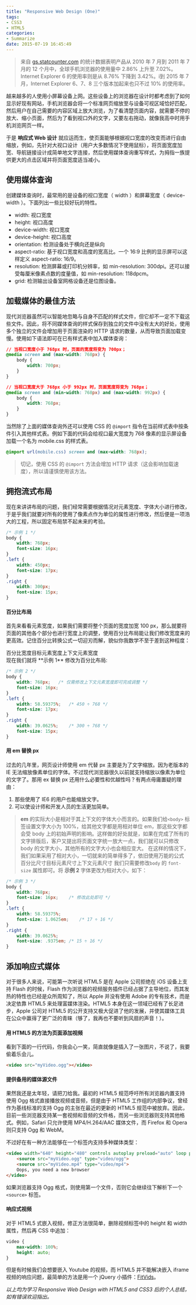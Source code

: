 ```yaml
---
title: "Responsive Web Design (One)"
tags:
- CSS3
- HTML5
categories:
- Summarize
date: 2015-07-19 16:45:49
---
```


> 来自 [gs.statcounter.com](http://gs.statcounter.com/) 的统计数据表明产品从 2010 年 7 月到 2011 年 7 月的 12 个月中，全球手机浏览器的使用量中 2.86% 上升至 7.02%。Internet Explorer 6 的使用率则是从 8.76% 下降到 3.42%。i到 2015 年 7 月，Internet Explorer 6、7、8 三个版本加起来也只不过 10% 的使用率。

越来越多的人使用小屏幕设备上网。这些设备上的浏览器在设计时都考虑到了如何显示好现有网站，手机浏览器会将一个标准网页缩放至与设备可视区域恰好匹配，然后用户在自己需要的内容区域上放大浏览，为了看清楚页面内容，就需要不停的放大、缩小页面，然后为了看到视口外的文字，又要左右拖动，就像我高中时用手机浏览网页一样。
<!-- more -->
于是 **响应式 Web 设计** 就应运而生，使页面能够根据视口宽度的改变而进行自由缩放，例如，先针对大视口设计（用户大多数情况下使用鼠标），将页面宽度加宽、导航链接设计成简单地文字连接，然后使用媒体查询重写样式，为拇指一族提供更大的点击区域并将页面宽度适当减小。

## 使用媒体查询

创建媒体查询时，最常用的是设备的视口宽度（ width ）和屏幕宽度（ device-width ）。下面列出一些比较好玩的特性。
* width: 视口宽度
* height: 视口高度
* device-width: 视口宽度
* device-height: 视口高度
* orientation: 检测设备处于横向还是纵向
* aspect-ratio: 基于视口宽度和高度的宽高比。一个 16:9 比例的显示屏可以这样定义 aspect-ratio: 16/9。
* resolution: 检测屏幕或打印机分辨率，如 min-resolution: 300dpi。还可以接受每厘米像素点数的度量值，如 min-resolution: 118dpcm。
* grid: 检测输出设备室网格设备还是位图设备。

## 加载媒体的最佳方法

现代浏览器虽然可以智能地忽略与自身不匹配的样式文件，但它却不一定不下载这些文件。因此，将不同媒体查询的样式保存到独立的文件中没有太大的好处，使用多个独立的文件会增加用于页面渲染的 HTTP 请求的数量，从而导致页面加载变慢。使用如下语法即可在已有样式表中加入媒体查询：

``` css
// 当视口宽度小于 768px 时，页面的宽度将变为 700px；
@media screen and (max-width: 768px) {
    body {
        width: 700px;
    }
}

// 当视口宽度大于 768px 小于 992px 时，页面宽度将变为 768px；
@media screen and (min-width: 768px) and (max-width: 992px) {
    body {
        width: 768px;
    }
}
```

当然除了上面的媒体查询外还可以使用 CSS 的 `@import` 指令在当前样式表中按条件引入其他样式表。例如下面的代码会给视口最大宽度为 768 像素的显示屏设备加载一个名为 mobile.css 的样式表。

``` css
@import url(mobile.css) screen and (max-width: 768px);
```

> 切记，使用 CSS 的 `@import` 方法会增加 HTTP 请求（这会影响加载速度），所以请谨慎使用该方法。

## 拥抱流式布局

现在来讲讲布局的问题，我们经常需要根据情况对元素宽度、字体大小进行修改，于是乎我们就要对所有的使用了像素点作为单位的属性进行修改，然后便是一项浩大的工程，所以固定布局禁不起未来的考验。

``` css
/* 示例 1 */
body {
    width: 768px;
    font-size: 16px;
}
.left {
    width: 450px;
    font-size: 17px;
}
.right {
    width: 300px;
    font-size: 15px;
}
```

#### 百分比布局

首先来看看元素宽度，如果我们需要将整个页面的宽度加宽 100 px，那么就要将页面的其他各个部分也进行宽度上的调整，使用百分比布局能让我们修改宽度来的更高效。记住百分比转换公式一切迎刃而解，貌似你我数学不至于差到这种程度：

</div>
<div id="wmd-preview-section-212" class="wmd-preview-section preview-content">
<div class="">
<div class="MathJax_SVG_Display"><span id="MathJax-Element-1-Frame" class="MathJax_SVG">百分比宽度目标元素宽度上下文元素宽度</span></div>
</div>
现在我们就将 **示例 1** 修改为百分比布局:

``` css
/* 示例 2 */
body {
    width: 768px;   /* 仅需修改上下文元素宽度即可完成调整 */
    font-size: 16px;
}
.left {
    width: 58.59375%;   /* 450 ÷ 768 */
    font-size: 17px;
}
.right {
    width: 39.0625%;    /* 300 ÷ 768 */
    font-size: 15px;
}
```

#### 用 em 替换 px

过去的几年里，网页设计师使用 em 代替 px 主要是为了文字缩放。因为老版本的 IE 无法缩放像素单位的字体。不过现代浏览器很久以前就支持缩放以像素为单位的文字了。那用 ex 替换 px 还用什么必要性和优越性吗？有两点毋庸置疑的理由：

1.  那些使用了 IE6 的用户也能缩放文字。
2.  可以使设计师和开发人员的生活更加简单。

> **em** 的实际大小是相对于其上下文的字体大小而言的。如果我们给`<body>` 标签设置文字大小为 100%，给其他文字都是用相对单位 em，那这些文字都会受 body 上的初始声明的影响。这样做的好处就是，如果在完成了所有的文字排版后，客户又提出将页面文字统一放大一点，我们就可以只修改 body 的文字大小，其他所有的文字大小也会相应变大。
在这样的情况下，我们如果采用了相对大小，一切就来的简单得多了，依旧使用万能的公式 <span class=""><span id="MathJax-Element-2-Frame" class="MathJax_SVG">百分比尺寸目标元素尺寸上下文元素尺寸</span></span> 我们只需要修改`body` 的 `font-size` 属性即可。将 **示例 2** 字体更改为相对大小，如下：

``` css
/* 示例 3 */
body {
    width: 768px;
    font-size: 16px;    /* 修改此处即可 */
}
.left {
    width: 58.59375%;
    font-size: 1.0625em;    /* 17 ÷ 16 */
}
.right {
    width: 39.0625%;
    font-size: .9375em; /* 15 ÷ 16 */
}
```

## 添加响应式媒体

对于很多人来说，可能第一次听说 HTML5 是在 Apple 公司拒绝在 iOS 设备上支持 Flash 的时候，Flash 作为浏览器的视频服务插件已经占据了主导地位，而其发热的特性也已经是众所周知了，所以 Apple 并没有使用 Adobe 的专有技术，而是决定依靠 HTML5 来处理富媒体渲染。HTML5 本身在这一领域已经有了长足进步，Apple 公司对 HTML5 的公开支持又极大促进了他的发展，并使其媒体工具在公众中赢得了更广泛的青睐（够了，我再也不要听到风扇的声音！）。

#### 用 HTML5 的方法为页面添加视频

看到下面的一行代码，你我会心一笑，简直就像是插入了一张图片，不说了，我要偷着乐会儿。

``` html
<video src="myVideo.ogg"></video>
```

#### 提供备用的媒体源文件

果然我还是太年轻，请把刀给我。最初的 HTML5 规范呼吁所有浏览器内置支持使用 Ogg 格式直接播放视频或音频，但是由于 HTML5 工作组的内部争议，曾经作为基线标准的支持 Ogg 的主张在最近的更新的 HTML5 规范中被放弃。因此，目前一些浏览器支持某一套视频和音频的文件格，而另一些浏览器则支持其他格式。例如，Safari 只允许使用 MP4/H.264/AAC 媒体文件，而 Firefox 和 Opera 则只支持 Ogg 和 WebM。

不过好在有一种方法能够在一个标签内支持多种媒体类型：

``` html
<video width="640" height="480" controls autoplay preload="auto" loop poster="myVideoPoster.jpg">
    <source src="myVideo.ogg" type="video/ogg">
    <source src="myVideo.mp4" type="video/mp4">
    Oops, you need a new browser
</video>
```

如果浏览器支持 Ogg 格式，则使用第一个文件，否则它会继续往下解析下一个`<source>` 标签。

#### 响应式视频

对于 HTML5 式嵌入视频，修正方法很简单，删除视频标签中的 height 和 width 属性，然后再 CSS 中追加：

``` css
video {
    max-width: 100%;
    height: auto;
}
```

但是有时候我们会想要嵌入 Youtube 的视频，而 HTML5 并不能解决嵌入 iframe 视频的响应问题，最简单的方法是用一个 jQuery 小插件：[FitVids](http://fitvidsjs.com/)。

*以上均为学习 Responsive Web Design with HTML5 and CSS3 后的个人总结，如有错误欢迎指出。*

